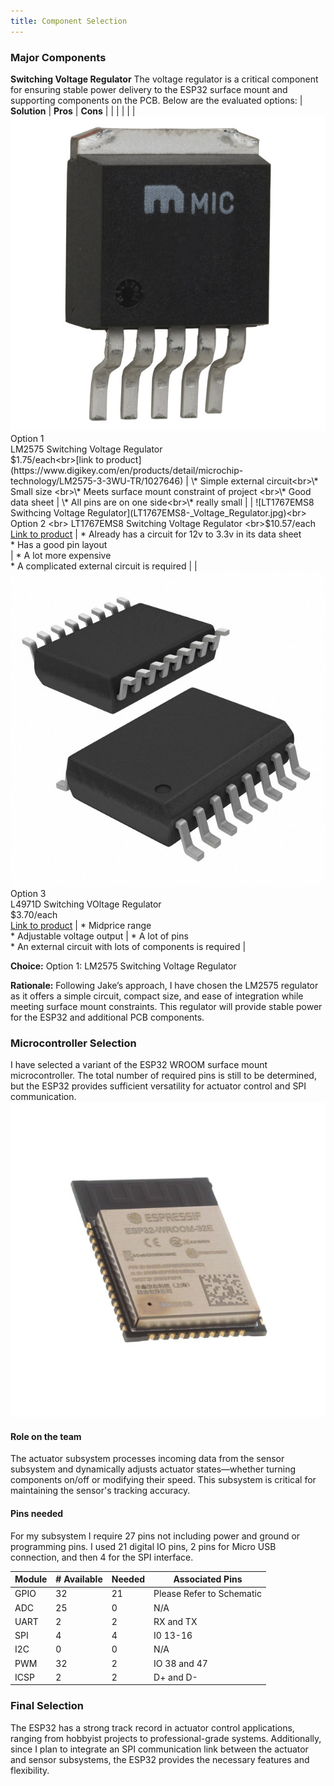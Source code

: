 ```yaml
---
title: Component Selection
---
```


### Major Components

**Switching Voltage Regulator**
The voltage regulator is a critical component for ensuring stable power delivery to the ESP32 surface mount and supporting components on the PCB. Below are the evaluated options:
| **Solution**                                                                                                                                                                                     | **Pros** | **Cons** |
|          |          |  |
| ![LM2575 Swithcing Voltage Regulator](LM2575_Voltage_Regulator.jpg)<br>Option 1<br> LM2575 Switching Voltage Regulator<br>$1.75/each<br>[link to product](https://www.digikey.com/en/products/detail/microchip-technology/LM2575-3-3WU-TR/1027646)           | \* Simple external circuit<br>\* Small size <br>\* Meets surface mount constraint of project <br>\* Good data sheet | \* All pins are on one side<br>\* really small                     |
| ![LT1767EMS8 Swithcing Voltage Regulator](LT1767EMS8-_Voltage_Regulator.jpg)<br> Option 2 <br> LT1767EMS8 Switching Voltage Regulator <br>$10.57/each <br> [Link to product](https://www.digikey.com/en/products/detail/analog-devices-inc/LT1767EMS8-3-3-TRPBF/958447) | \* Already has a circuit for 12v to 3.3v in its data sheet <br>\* Has a good pin layout <br>                           | \* A lot more expensive <br>\* A complicated external circuit is required                  |
| ![L4971D Switching Voltage Regulator](L4971D_Voltage_Regulator.jpg)<br> Option 3 <br> L4971D Switching VOltage Regulator<br>$3.70/each <br> [Link to product](https://www.digikey.com/en/products/detail/stmicroelectronics/L4971D/585932)                             | \* Midprice range <br>\* Adjustable voltage output                                                                     | \* A lot of pins <br>\* An external circuit with lots of components is required    |

**Choice:** Option 1: LM2575 Switching Voltage Regulator

**Rationale:** Following Jake’s approach, I have chosen the LM2575 regulator as it offers a simple circuit, compact size, and ease of integration while meeting surface mount constraints. This regulator will provide stable power for the ESP32 and additional PCB components.


### Microcontroller Selection

I have selected a variant of the ESP32 WROOM surface mount microcontroller. The total number of required pins is still to be determined, but the ESP32 provides sufficient versatility for actuator control and SPI communication.
![ESP32](ESP32.jpg)

#### Role on the team
The actuator subsystem processes incoming data from the sensor subsystem and dynamically adjusts actuator states—whether turning components on/off or modifying their speed. This subsystem is critical for maintaining the sensor's tracking accuracy.


#### Pins needed

For my subsystem I require 27 pins not including power and ground or programming pins. I used 21 digital IO pins, 2 pins for Micro USB connection, and then 4 for the SPI interface. 

| Module | # Available | Needed | Associated Pins |
| ------ | ----------- | ------ | --------------- |
| GPIO   | 32          | 21     | Please Refer to Schematic |
| ADC    | 25          | 0      | N/A |
| UART   | 2           | 2      | RX and TX |
| SPI    | 4           | 4      | I0 13-16 |
| I2C    | 0           | 0      | N/A |
| PWM    | 32          | 2      |  IO 38 and 47 |
| ICSP   | 2           | 2      | D+ and D- |

### Final Selection
The ESP32 has a strong track record in actuator control applications, ranging from hobbyist projects to professional-grade systems. Additionally, since I plan to integrate an SPI communication link between the actuator and sensor subsystems, the ESP32 provides the necessary features and flexibility.


